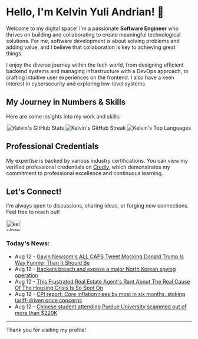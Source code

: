 # Hello, I'm Kelvin Yuli Andrian! 👋

Welcome to my digital space! I'm a passionate **Software Engineer** who thrives on building and collaborating to create meaningful technological solutions. For me, software development is about solving problems and adding value, and I believe that collaboration is key to achieving great things.

I enjoy the diverse journey within the tech world, from designing efficient backend systems and managing infrastructure with a DevOps approach, to crafting intuitive user experiences on the frontend. I also have a keen interest in cybersecurity and exploring low-level systems.

## My Journey in Numbers & Skills

Here are some insights into my work and skills:

<p align="center">
  <img src="https://github-readme-stats.vercel.app/api?username=kelvinzer0&show_icons=true&theme=radical" alt="Kelvin's GitHub Stats" />
  <img src="https://github-readme-streak-stats.herokuapp.com/?user=kelvinzer0&theme=radical" alt="Kelvin's GitHub Streak" />
  <img src="https://github-readme-stats.vercel.app/api/top-langs/?username=kelvinzer0&layout=compact&theme=radical" alt="Kelvin's Top Languages" />
</p>

## Professional Credentials

My expertise is backed by various industry certifications. You can view my verified professional credentials on [Credly](https://www.credly.com/users/kelvin-yuli-andrian/badges), which demonstrates my commitment to professional excellence and continuous learning.

## Let's Connect!

I'm always open to discussions, sharing ideas, or forging new connections. Feel free to reach out!

<p align="left">
    <a href="https://linkedin.com/in/kelvinzero" target="blank"><img align="center" src="https://cdn.jsdelivr.net/npm/simple-icons@3.0.1/icons/linkedin.svg" alt="kelvinzero" height="30" width="40" /></a>
</p>

### Today's News:

<!-- feed start -->
- Aug 12 - [Gavin Newsom's ALL CAPS Tweet Mocking Donald Trump Is Way Funnier Than It Should Be](https://www.yahoo.com/news/articles/gavin-newsoms-caps-tweet-mocking-180001281.html)
- Aug 12 - [Hackers breach and expose a major North Korean spying operation](https://finance.yahoo.com/news/hackers-breach-expose-major-north-173434822.html)
- Aug 12 - [This Frustrated Real Estate Agent's Rant About The Real Cause Of The Housing Crisis Is So Spot On](https://www.yahoo.com/lifestyle/articles/frustrated-real-estate-agents-rant-162947204.html)
- Aug 12 - [CPI report: Core inflation rises by most in six months, stoking tariff-driven price concerns](https://finance.yahoo.com/news/cpi-report-core-inflation-rises-by-most-in-six-months-stoking-tariff-driven-price-concerns-153654897.html)
- Aug 12 - [Chinese student attending Purdue University scammed out of more than $220K](https://www.yahoo.com/news/articles/chinese-student-attending-purdue-university-150632027.html)
<!-- feed end -->

---

Thank you for visiting my profile!
